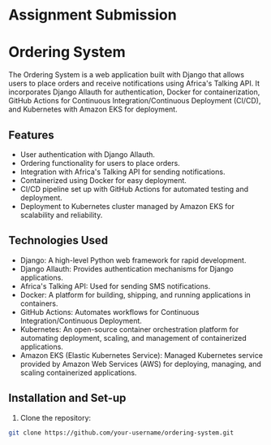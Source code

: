# Assignment Submission
# Ordering System

The Ordering System is a web application built with Django that allows users to place orders and receive notifications using Africa's Talking API. It incorporates Django Allauth for authentication, Docker for containerization, GitHub Actions for Continuous Integration/Continuous Deployment (CI/CD), and Kubernetes with Amazon EKS for deployment.

## Features

- User authentication with Django Allauth.
- Ordering functionality for users to place orders.
- Integration with Africa's Talking API for sending notifications.
- Containerized using Docker for easy deployment.
- CI/CD pipeline set up with GitHub Actions for automated testing and deployment.
- Deployment to Kubernetes cluster managed by Amazon EKS for scalability and reliability.

## Technologies Used

- Django: A high-level Python web framework for rapid development.
- Django Allauth: Provides authentication mechanisms for Django applications.
- Africa's Talking API: Used for sending SMS notifications.
- Docker: A platform for building, shipping, and running applications in containers.
- GitHub Actions: Automates workflows for Continuous Integration/Continuous Deployment.
- Kubernetes: An open-source container orchestration platform for automating deployment, scaling, and management of containerized applications.
- Amazon EKS (Elastic Kubernetes Service): Managed Kubernetes service provided by Amazon Web Services (AWS) for deploying, managing, and scaling containerized applications.

## Installation and Set-up 

1. Clone the repository:

```bash
git clone https://github.com/your-username/ordering-system.git
